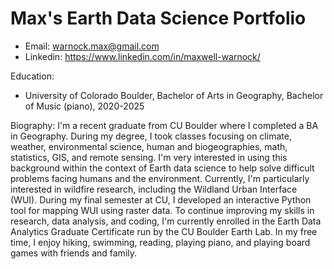 # Max's Earth Data Science Portfolio
- Email: warnock.max@gmail.com
- Linkedin: https://www.linkedin.com/in/maxwell-warnock/

Education:
- University of Colorado Boulder, Bachelor of Arts in Geography, Bachelor of Music (piano), 2020-2025

Biography:
I'm a recent graduate from CU Boulder where I completed a BA in Geography. During my degree, I took classes focusing on climate, weather, environmental science, human and biogeographies, math, statistics, GIS, and remote sensing. I'm very interested in using this background within the context of Earth data science to help solve difficult problems facing humans and the environment. Currently, I'm particularly interested in wildfire research, including the Wildland Urban Interface (WUI). During my final semester at CU, I developed an interactive Python tool for mapping WUI using raster data. To continue improving my skills in research, data analysis, and coding, I'm currently enrolled in the Earth Data Analytics Graduate Certificate run by the CU Boulder Earth Lab. 
In my free time, I enjoy hiking, swimming, reading, playing piano, and playing board games with friends and family. 
